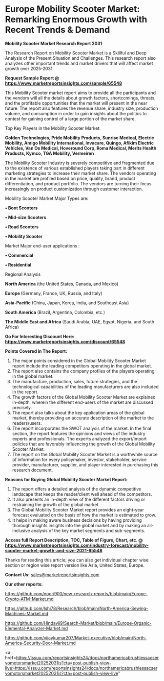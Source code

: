 # Europe Mobility Scooter Market: Remarking Enormous Growth with Recent Trends & Demand

<strong>Mobility Scooter Market Research Report 2031</strong>

The Research Report on Mobility Scooter Market is a Skillful and Deep Analysis of the Present Situation and Challenges. This research report also analyzes other important trends and market drivers that will affect market growth over 2025-2031.

<strong>Request Sample Report @ <a href=https://www.marketreportsinsights.com/sample/65548>https://www.marketreportsinsights.com/sample/65548</a></strong>

This Mobility Scooter market report aims to provide all the participants and the vendors will all the details about growth factors, shortcomings, threats, and the profitable opportunities that the market will present in the near future. The report also features the revenue share, industry size, production volume, and consumption in order to gain insights about the politics to contest for gaining control of a large portion of the market share.

Top Key Players in the Mobility Scooter Market:

<strong>Golden Technologies, Pride Mobility Products, Sunrise Medical, Electric Mobility, Amigo Mobility International, Invacare, Quingo, Afikim Electric Vehicles, Van Os Medical, Hoveround Corp, Roma Medical, Merits Health Products, Kymco, TGA Mobility, Vermeiren</strong>

The Mobility Scooter Industry is severely competitive and fragmented due to the existence of various established players taking part in different marketing strategies to increase their market share. The vendors operating in the market are profiled based on price, quality, brand, product differentiation, and product portfolio. The vendors are turning their focus increasingly on product customization through customer interaction.

Mobility Scooter Market Major Types are:

<strong>• Boot Scooters

• Mid-size Scooters

• Road Scooters

• Mobility Scooter</strong>

Market Major end-user applications :

<strong>• Commercial

• Residential</strong>

Regional Analysis

</u><strong><b>North America</b></strong> (the United States, Canada, and Mexico)

<strong><b>Europe </b></strong>(Germany, France, UK, Russia, and Italy)

<strong><b>Asia-Pacific</b></strong> (China, Japan, Korea, India, and Southeast Asia)

<strong><b>South America</b></strong> (Brazil, Argentina, Colombia, etc.)

<strong><b>The Middle East and Africa</b></strong> (Saudi Arabia, UAE, Egypt, Nigeria, and South Africa)

<strong>Go For Interesting Discount Here: <a href=https://www.marketreportsinsights.com/discount/65548>https://www.marketreportsinsights.com/discount/65548</a></strong>

<strong>Points Covered in The Report:</strong>
<ol>
  <li>The major points considered in the Global Mobility Scooter Market report include the leading competitors operating in the global market.</li>
  <li>The report also contains the company profiles of the players operating in the global market.</li>
  <li>The manufacture, production, sales, future strategies, and the technological capabilities of the leading manufacturers are also included in the report.</li>
  <li>The growth factors of the Global Mobility Scooter Market are explained in-depth, wherein the different end-users of the market are discussed precisely.</li>
  <li>The report also talks about the key application areas of the global market, thereby providing an accurate description of the market to the readers/users.</li>
  <li>The report incorporates the SWOT analysis of the market. In the final section, the report features the opinions and views of the industry experts and professionals. The experts analyzed the export/import policies that are favorably influencing the growth of the Global Mobility Scooter Market.</li>
  <li>The report on the Global Mobility Scooter Market is a worthwhile source of information for every policymaker, investor, stakeholder, service provider, manufacturer, supplier, and player interested in purchasing this research document.</li>
</ol>
<strong>Reasons for Buying Global Mobility Scooter Market Report:</strong>

<ol>
  <li>The report offers a detailed analysis of the dynamic competitive landscape that keeps the reader/client well ahead of the competitors.</li>
  <li>It also presents an in-depth view of the different factors driving or restraining the growth of the global market.</li>
  <li>The Global Mobility Scooter Market report provides an eight-year forecast evaluated on the basis of how the market is estimated to grow.</li>
  <li>It helps in making aware business decisions by having providing thorough insights insights into the global market and by making an all-inclusive analysis of the key market segments and sub-segments.</li>
</ol>
<strong>Access full Report Description, TOC, Table of Figure, Chart, etc. @ <a href=https://www.marketreportsinsights.com/industry-forecast/mobility-scooter-market-growth-and-size-2021-65548>https://www.marketreportsinsights.com/industry-forecast/mobility-scooter-market-growth-and-size-2021-65548</a></strong>


Thanks for reading this article; you can also get individual chapter wise section or region wise report version like Asia, United States, Europe.

<strong>Contact Us:</strong>
sales@marketreportsinsights.com

<strong>Our other reports:</strong>

<a href=https://github.com/noori900/new-research-reports/blob/main/Europe-Crypto-ATM-Market.md>https://github.com/noori900/new-research-reports/blob/main/Europe-Crypto-ATM-Market.md</a>

<a href=https://github.com/Ishi78/Research/blob/main/North-America-Sewing-Machines-Market.md>https://github.com/Ishi78/Research/blob/main/North-America-Sewing-Machines-Market.md</a>

<a href=https://github.com/Hindavii9/Search-Market/blob/main/Europe-Organic-Elemental-Analyzer-Market.md>https://github.com/Hindavii9/Search-Market/blob/main/Europe-Organic-Elemental-Analyzer-Market.md</a>

<a href=https://github.com/vijaykumar207/Market-executive/blob/main/North-America-Security-Door-Market.md>https://github.com/vijaykumar207/Market-executive/blob/main/North-America-Security-Door-Market.md</a>

<a href=https://issuu.com/reportsinsights24/docs/northamericabrushlessacservomotorsmarket20252031is?cta=post-publish-view-live>https://issuu.com/reportsinsights24/docs/northamericabrushlessacservomotorsmarket20252031is?cta=post-publish-view-live</a>"
